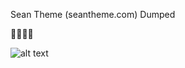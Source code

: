 Sean Theme (seantheme.com) Dumped

🤷‍♂️🤷‍♂️

![alt text](ahttps://raw.githubusercontent.com/pwnsauce403/seantheme-dumped/main/abcd.png)
